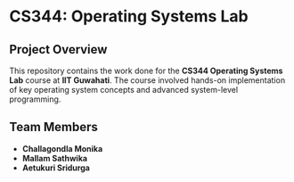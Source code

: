 # CS344: Operating Systems Lab

## Project Overview
This repository contains the work done for the **CS344 Operating Systems Lab** course at **IIT Guwahati**. The course involved hands-on implementation of key operating system concepts and advanced system-level programming.

## Team Members
- **Challagondla Monika**  
- **Mallam Sathwika**  
- **Aetukuri Sridurga**  



